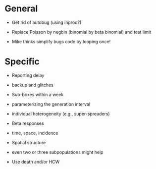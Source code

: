 General
=======

* Get rid of autobug (using inprod?)

* Replace Poisson by negbin (binomial by beta binomial) and test limit

* Mike thinks simplify bugs code by looping once!

Specific
========

* Reporting delay
 * backup and glitches

* Sub-boxes within a week
 * parameterizing the generation interval
 * individual heterogeneity (e.g., super-spreaders)

* Beta responses
 * time, space, incidence

* Spatial structure
 * even two or three subpopulations might help

* Use death and/or HCW
